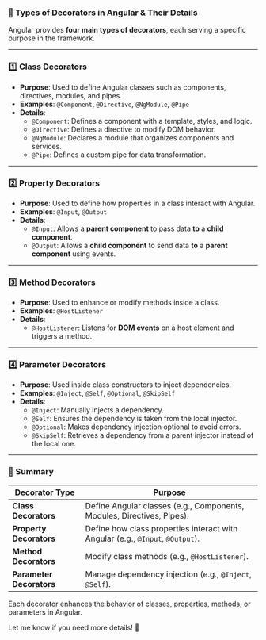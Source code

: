 ### **📌 Types of Decorators in Angular & Their Details**

Angular provides **four main types of decorators**, each serving a specific purpose in the framework.

---

### **1️⃣ Class Decorators**
- **Purpose**: Used to define Angular classes such as components, directives, modules, and pipes.
- **Examples**: `@Component`, `@Directive`, `@NgModule`, `@Pipe`
- **Details**:
  - `@Component`: Defines a component with a template, styles, and logic.
  - `@Directive`: Defines a directive to modify DOM behavior.
  - `@NgModule`: Declares a module that organizes components and services.
  - `@Pipe`: Defines a custom pipe for data transformation.

---

### **2️⃣ Property Decorators**
- **Purpose**: Used to define how properties in a class interact with Angular.
- **Examples**: `@Input`, `@Output`
- **Details**:
  - `@Input`: Allows a **parent component** to pass data **to** a **child component**.
  - `@Output`: Allows a **child component** to send data **to** a **parent component** using events.

---

### **3️⃣ Method Decorators**
- **Purpose**: Used to enhance or modify methods inside a class.
- **Examples**: `@HostListener`
- **Details**:
  - `@HostListener`: Listens for **DOM events** on a host element and triggers a method.

---

### **4️⃣ Parameter Decorators**
- **Purpose**: Used inside class constructors to inject dependencies.
- **Examples**: `@Inject`, `@Self`, `@Optional`, `@SkipSelf`
- **Details**:
  - `@Inject`: Manually injects a dependency.
  - `@Self`: Ensures the dependency is taken from the local injector.
  - `@Optional`: Makes dependency injection optional to avoid errors.
  - `@SkipSelf`: Retrieves a dependency from a parent injector instead of the local one.

---

### **📌 Summary**
| Decorator Type       | Purpose |
|----------------------|---------|
| **Class Decorators** | Define Angular classes (e.g., Components, Modules, Directives, Pipes). |
| **Property Decorators** | Define how class properties interact with Angular (e.g., `@Input`, `@Output`). |
| **Method Decorators** | Modify class methods (e.g., `@HostListener`). |
| **Parameter Decorators** | Manage dependency injection (e.g., `@Inject`, `@Self`). |

Each decorator enhances the behavior of classes, properties, methods, or parameters in Angular.

Let me know if you need more details! 🚀
